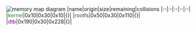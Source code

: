 ![memory map diagram](tests.test_docs_normal.png)
|name|origin|size|remaining|collisions
|:-|:-|:-|:-|:-|
|<span style='color:forestgreen'>kernel</span>|0x10|0x30|0x10|{}|
|<span style='color:darkslategray'>rootfs</span>|0x50|0x30|0x110|{}|
|<span style='color:darkmagenta'>dtb</span>|0x190|0x30|0x228|{}|
